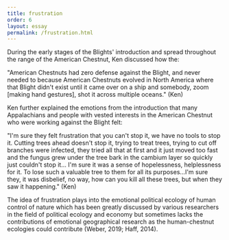 ```yaml
---
title: frustration
order: 6
layout: essay
permalink: /frustration.html
---
```

<style>
div.c {
  border-color: rgb(255, 225, 25)
}
</style>
<div class="a">
<p>During the early stages of the Blights' introduction and spread throughout the range of the American Chestnut, Ken discussed how the:</p>
<div class="c">
<p>"American Chestnuts had zero defense against the Blight, and never needed to because American Chestnuts evolved in North America where that Blight didn't exist until it came over on a ship and somebody, zoom [making hand gestures], shot it across multiple oceans." (Ken)</p></div>
<div class="b">
<p>Ken further explained the emotions from the introduction that many Appalachians and people with vested interests in the American Chestnut who were working against the Blight felt:<p> 
<div class="c">
<p>"I'm sure they felt frustration that you can't stop it, we have no tools to stop it. Cutting trees ahead doesn't stop it, trying to treat trees, trying to cut off branches were infected, they tried all that at first and it just moved too fast and the fungus grew under the tree bark in the cambium layer so quickly just couldn't stop it... I'm sure it was a sense of hopelessness, helplessness for it. To lose such a valuable tree to them for all its purposes...I'm sure they, it was disbelief, no way, how can you kill all these trees, but when they saw it happening." (Ken)</p></div>
<div class="b">
<p>The idea of frustration plays into the emotional political ecology of human control of nature which has been greatly discussed by various researchers in the field of political ecology and economy but sometimes lacks the contributions of emotional geographical research as the human-chestnut ecologies could contribute (Weber, 2019; Haff, 2014).</p>
